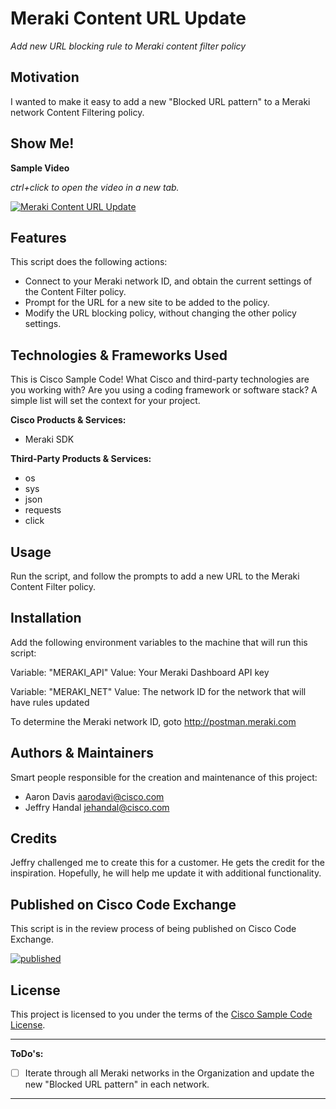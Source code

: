 # Meraki Content URL Update

*Add new URL blocking rule to Meraki content filter policy*

## Motivation

I wanted to make it easy to add a new "Blocked URL pattern" to a Meraki network Content Filtering policy.

## Show Me!

**Sample Video**

*ctrl+click to open the video in a new tab.*

[![Meraki Content URL Update](http://img.youtube.com/vi/q9_Uxqu3t-w/0.jpg)](http://www.youtube.com/watch?v=q9_Uxqu3t-w)

## Features

This script does the following actions:

- Connect to your Meraki network ID, and obtain the current settings of the Content Filter policy.
- Prompt for the URL for a new site to be added to the policy.
- Modify the URL blocking policy, without changing the other policy settings.

## Technologies & Frameworks Used

This is Cisco Sample Code!  What Cisco and third-party technologies are you working with?  Are you using a coding framework or software stack?  A simple list will set the context for your project.

**Cisco Products & Services:**

- Meraki SDK

**Third-Party Products & Services:**

- os
- sys
- json
- requests
- click

## Usage

Run the script, and follow the prompts to add a new URL to the Meraki Content Filter policy.

## Installation

Add the following environment variables to the machine that will run this script:

Variable: "MERAKI_API"
Value:  Your Meraki Dashboard API key

Variable:  "MERAKI_NET"
Value:  The network ID for the network that will have rules updated

To determine the Meraki network ID, goto http://postman.meraki.com

## Authors & Maintainers

Smart people responsible for the creation and maintenance of this project:

- Aaron Davis <aarodavi@cisco.com>
- Jeffry Handal <jehandal@cisco.com>

## Credits

Jeffry challenged me to create this for a customer.  He gets the credit for the inspiration.  Hopefully, he will help me update it with additional functionality.

## Published on Cisco Code Exchange

This script is in the review process of being published on Cisco Code Exchange.

[![published](https://static.production.devnetcloud.com/codeexchange/assets/images/devnet-published.svg)](https://developer.cisco.com/codeexchange/github/repo/CiscoSE/Meraki_Content_URL_Update)

## License

This project is licensed to you under the terms of the [Cisco Sample
Code License](./LICENSE).


---

**ToDo's:**

- [ ] Iterate through all Meraki networks in the Organization and update the new "Blocked URL pattern" in each network.

---
